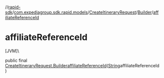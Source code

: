 //[rapid-sdk](../../../../index.md)/[com.expediagroup.sdk.rapid.models](../../index.md)/[CreateItineraryRequest](../index.md)/[Builder](index.md)/[affiliateReferenceId](affiliate-reference-id.md)

# affiliateReferenceId

[JVM]\

public final [CreateItineraryRequest.Builder](index.md)[affiliateReferenceId](affiliate-reference-id.md)([String](https://docs.oracle.com/javase/8/docs/api/java/lang/String.html)affiliateReferenceId)
